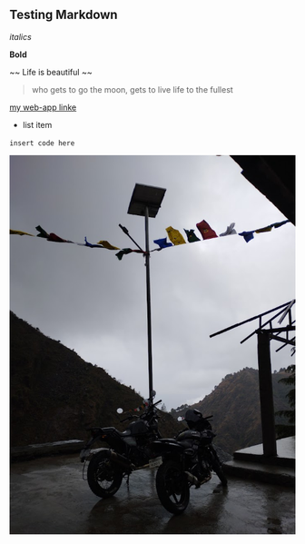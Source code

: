 ## Testing Markdown

*italics*

**Bold**

~~ Life is beautiful ~~
> who gets to go the moon,
> gets to live life to the fullest

[my web-app linke](hello.com)
* list item

`` insert code here ``

![Bike on a mountain images](./images/dharamsala-trip.jpg)
